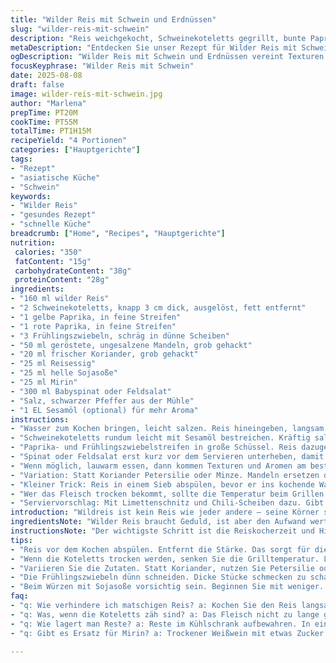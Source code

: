 ```yaml
---
title: "Wilder Reis mit Schwein und Erdnüssen"
slug: "wilder-reis-mit-schwein"
description: "Reis weichgekocht, Schweinekoteletts gegrillt, bunte Paprika und frische Frühlingszwiebeln. Asiatische Würze durch Reisessig, Sojasoße und Mirin. Fügt knackige Erdnüsse und bitter-pfeffrige Rauke hinzu. Variiert durch vegane Alternativen wie Seitan statt Schwein oder geröstete Mandeln statt Erdnüsse. Aromatisch, wechselnde Texturen, Temperaturkontraste. Lässt sich warm oder kalt essen, angepasst an Saison und Vorrat. Ein guter Mix aus asiatischer Leichtigkeit und rustikalem Fleischgeschmack. Wichtig: Reis darf nicht zu matschig werden. Schwein richtig grillen, sonst zäh. Mit Kräutern abschmecken, nicht überwürzen. "
metaDescription: "Entdecken Sie unser Rezept für Wilder Reis mit Schwein und Erdnüssen. Eine harmonische Mischung aus asiatischen Aromen und europäischer Rustikalität."
ogDescription: "Wilder Reis mit Schwein und Erdnüssen vereint Texturen und Aromen. Ideal warm oder kalt serviert."
focusKeyphrase: "Wilder Reis mit Schwein"
date: 2025-08-08
draft: false
image: wilder-reis-mit-schwein.jpg
author: "Marlena"
prepTime: PT20M
cookTime: PT55M
totalTime: PT1H15M
recipeYield: "4 Portionen"
categories: ["Hauptgerichte"]
tags:
- "Rezept"
- "asiatische Küche"
- "Schwein"
keywords:
- "Wilder Reis"
- "gesundes Rezept"
- "schnelle Küche"
breadcrumb: ["Home", "Recipes", "Hauptgerichte"]
nutrition: 
 calories: "350"
 fatContent: "15g"
 carbohydrateContent: "38g"
 proteinContent: "28g"
ingredients:
- "160 ml wilder Reis"
- "2 Schweinekoteletts, knapp 3 cm dick, ausgelöst, fett entfernt"
- "1 gelbe Paprika, in feine Streifen"
- "1 rote Paprika, in feine Streifen"
- "3 Frühlingszwiebeln, schräg in dünne Scheiben"
- "50 ml geröstete, ungesalzene Mandeln, grob gehackt"
- "20 ml frischer Koriander, grob gehackt"
- "25 ml Reisessig"
- "25 ml helle Sojasoße"
- "25 ml Mirin"
- "300 ml Babyspinat oder Feldsalat"
- "Salz, schwarzer Pfeffer aus der Mühle"
- "1 EL Sesamöl (optional) für mehr Aroma"
instructions:
- "Wasser zum Kochen bringen, leicht salzen. Reis hineingeben, langsam simmern lassen. Nicht wälzen oder umrühren! Nach ca. 55 Minuten sollte der Reis aufplatzen, außen eher fest, innen noch bissfest. Abgießen, gut abtropfen lassen. Stellt sicher, kein Brei entsteht. "
- "Schweinekoteletts rundum leicht mit Sesamöl bestreichen. Kräftig salzen, pfeffern. Grill oder Grillpfanne richtig vorheizen, Koteletts drauflegen, es zischt. Pro Seite 4-5 Minuten grillen, danach ruhen lassen. Nicht zu früh schneiden, Fleisch bleibt so saftig. Dann in dünne Scheiben schneiden quer zur Faser. "
- "Paprika- und Frühlingszwiebelstreifen in große Schüssel. Reis dazugeben. Koriander hacken, Mandeln grob mahlen. Mit Reisessig, Sojasoße und Mirin unterheben. Wichtig: Wenn Sojasoße zu dominant, lieber mehr Essig dazu, Balancieren. Würzen mit Salz und Pfeffer, nicht zu viel Salz – Sojasoße bringt genug."
- "Spinat oder Feldsalat erst kurz vor dem Servieren unterheben, damit er noch frisch und knackig bleibt. Salat ist Geschmacksträger für die herben Noten. "
- "Wenn möglich, lauwarm essen, dann kommen Texturen und Aromen am besten zur Geltung. Kalt funktioniert auch, allerdings schmilzt die Würze etwas. "
- "Variation: Statt Koriander Petersilie oder Minze. Mandeln ersetzen durch Pistazien oder Sonnenblumenkerne, wenn Allergie. Für Vegetarier Seitan statt Fleisch, Marinade unverändert. "
- "Kleiner Trick: Reis in einem Sieb abspülen, bevor er ins kochende Wasser kommt, verringert Stärke, gab bei mir bessere Körnung. Wer nicht so lange kochen will, kann vorgekochten Reis auch schon vorbereitet im Kühlschrank nehmen."
- "Wer das Fleisch trocken bekommt, sollte die Temperatur beim Grillen reduzieren oder die Ruhezeit verlängern. Schwierig, aber am besten mit Fingerspitzengefühl üben. "
- "Serviervorschlag: Mit Limettenschnitz und Chili-Scheiben dazu. Gibt einen kleinen Frischekick und Spaß beim Essen."
introduction: "Wildreis ist kein Reis wie jeder andere – seine Körner sind länger, bissfester. Ich habe einige Male probiert, ihn wie normalen Reis zu kochen, endete meist breiig oder zu hart. Die Kunst liegt im geduldigen Simmern, nicht im wilden Kochen. Schweinekoteletts dazu passen wunderbar, wenn man sie richtig auf der heißen Grillfläche anbrät, bis die Röstaromen entstehen. Dazu kommt knackige Paprika für Farbtupfer und etwas Frische aus Frühlingszwiebeln. Die Erdnüsse habe ich durch Mandeln ersetzt – weniger fettig, aber noch schön knackig. Mir gefällt diese Kombination, weil man verschiedene Texturen und Geschmacksrichtungen gleichzeitig erlebt. Der Salat zwingt einen nicht zu perfekten Zutatenverhältnissen – ein bisschen mehr Essig, eine Prise mehr Pfeffer macht gleich einen Unterschied. Gut zum Vorbereiten, denn wild gekochter Reis hält sich lange."
ingredientsNote: "Wilder Reis braucht Geduld, ist aber den Aufwand wert. Wer keinen Wildreis findet, kann auch roten Vollkornreis nehmen, gibt einen anderen Geschmack, aber funktioniert. Mandeln statt Erdnüsse, falls Allergie besteht oder Konsistenzunterschied gewünscht. Frühlingszwiebeln dürfen nicht zu dick geschnitten werden – sonst schmeckt man sie roh und scharf zu dominant. Paprika gerne frisch und knackig, keine weichen Reste verwenden. Sesamöl ist ein Geheimtipp für mehr Aroma und einen leichten Röstaroma-Geschmack, kann man aber auch weglassen. Mirin ersetzt sich durch trockenen Weißwein mit etwas Zucker, wenn nicht vorhanden. Für Veganismus: Seitan oder Tofu ungebraten oder mariniert. Kräuter variieren macht das Ganze nie langweilig: Koriander, Minze oder Petersilie, je nachdem, was greifbar ist."
instructionsNote: "Der wichtigste Schritt ist die Reiskocherzeit und Hitze – niemals sprudelnd, sondern niedrige Hitze mit Deckel. Prüfen, ob sie platzen und zart sind, ohne matschig zu sein. Fleisch anbraten, bis es knackige Brandstellen hat und nicht unterschätzt, die Ruhephase gibt dem Fleisch den nötigen Saft. Zutaten gut vermischen, aber ruhe bewahren, damit der Reis nicht zerfällt. Würzung erst am Ende anpassen – oft zu salzig, wenn Sojasoße unbedacht verwendet wird. Saftige, knackige Paprika und zarte Frühlingszwiebeln verleihen Frische; Spinat oder Feldsalat bitte aufheben bis zum Schluss, sonst wird er matschig. Die Kombi warm oder kalt essen, experimentieren, ausprobiert habe ich beides – lauwarm ein klein wenig besser. Am besten mit Vorbereitungen spielen: Reis am Vortag kochen, Fleisch grillen, dann zusammenstellen. Das spart Zeit, wenn Gäste kommen."
tips:
- "Reis vor dem Kochen abspülen. Entfernt die Stärke. Das sorgt für die perfekte Körnung. Mehr Wasser kann matschig machen. Sanft simmern, nicht wild kochen."
- "Wenn die Koteletts trocken werden, senken Sie die Grilltemperatur. Lassen Sie das Fleisch nach dem Grillen ruhen. Dadurch bleibt der Saft im Fleisch."
- "Variieren Sie die Zutaten. Statt Koriander, nutzen Sie Petersilie oder Minze. Perfekt für frische Aromen. Und Mandeln oder Pistazien als Alternative bei Allergien."
- "Die Frühlingszwiebeln dünn schneiden. Dicke Stücke schmecken zu scharf. Paprika muss frisch sein, keine alten oder matschigen Reste verwenden."
- "Beim Würzen mit Sojasoße vorsichtig sein. Beginnen Sie mit weniger. Nachjustieren mit Reisessig ist leichter. Behalten Sie den Salzgehalt im Kopf."
faq:
- "q: Wie verhindere ich matschigen Reis? a: Kochen Sie den Reis langsam. Stirn Sie nicht. Prüfen Sie regelmäßig. Er soll aufplatzen, nicht zerfallen."
- "q: Was, wenn die Koteletts zäh sind? a: Das Fleisch nicht zu lange grillen. Vor dem Schneiden ruhen lassen. Dabei bleibt die Saftigkeit bestehen."
- "q: Wie lagert man Reste? a: Reste im Kühlschrank aufbewahren. In einem luftdichten Behälter. Maximal zwei Tage halten. Aufwärmen, aber sanft."
- "q: Gibt es Ersatz für Mirin? a: Trockener Weißwein mit etwas Zucker funktioniert. Oder verwenden Sie Apfelessig. Schmeckt ebenfalls gut, nur anders."

---
```

